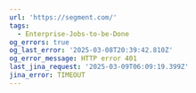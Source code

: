 ```yaml
---
url: 'https://segment.com/'
tags:
  - Enterprise-Jobs-to-be-Done
og_errors: true
og_last_error: '2025-03-08T20:39:42.810Z'
og_error_message: HTTP error 401
last_jina_request: '2025-03-09T06:09:19.399Z'
jina_error: TIMEOUT
---
```



